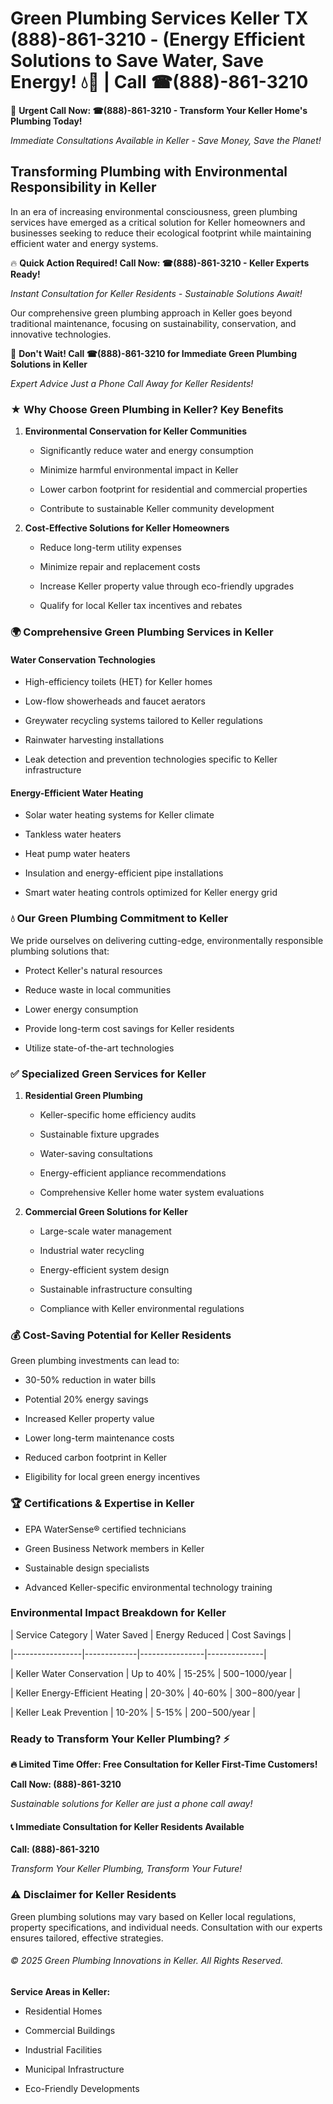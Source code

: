 # Green Plumbing Services Keller TX (888)-861-3210 - (Energy Efficient Solutions to Save Water, Save Energy! 💧🌿 | Call ☎(888)-861-3210

🚨 **Urgent Call Now: ☎(888)-861-3210 - Transform Your Keller Home's Plumbing Today!**
*Immediate Consultations Available in Keller - Save Money, Save the Planet!*

## Transforming Plumbing with Environmental Responsibility in Keller

In an era of increasing environmental consciousness, green plumbing services have emerged as a critical solution for Keller homeowners and businesses seeking to reduce their ecological footprint while maintaining efficient water and energy systems. 

🔥 **Quick Action Required! Call Now: ☎(888)-861-3210 - Keller Experts Ready!**
*Instant Consultation for Keller Residents - Sustainable Solutions Await!*

Our comprehensive green plumbing approach in Keller goes beyond traditional maintenance, focusing on sustainability, conservation, and innovative technologies.

🚨 **Don't Wait! Call ☎(888)-861-3210 for Immediate Green Plumbing Solutions in Keller**
*Expert Advice Just a Phone Call Away for Keller Residents!*

### ★ Why Choose Green Plumbing in Keller? Key Benefits

1. **Environmental Conservation for Keller Communities** 
   - Significantly reduce water and energy consumption
   - Minimize harmful environmental impact in Keller
   - Lower carbon footprint for residential and commercial properties
   - Contribute to sustainable Keller community development

2. **Cost-Effective Solutions for Keller Homeowners** 
   - Reduce long-term utility expenses
   - Minimize repair and replacement costs
   - Increase Keller property value through eco-friendly upgrades
   - Qualify for local Keller tax incentives and rebates

### 🌍 Comprehensive Green Plumbing Services in Keller

#### Water Conservation Technologies
- High-efficiency toilets (HET) for Keller homes
- Low-flow showerheads and faucet aerators
- Greywater recycling systems tailored to Keller regulations
- Rainwater harvesting installations
- Leak detection and prevention technologies specific to Keller infrastructure

#### Energy-Efficient Water Heating
- Solar water heating systems for Keller climate
- Tankless water heaters
- Heat pump water heaters
- Insulation and energy-efficient pipe installations
- Smart water heating controls optimized for Keller energy grid

### 💧 Our Green Plumbing Commitment to Keller

We pride ourselves on delivering cutting-edge, environmentally responsible plumbing solutions that:
- Protect Keller's natural resources
- Reduce waste in local communities
- Lower energy consumption
- Provide long-term cost savings for Keller residents
- Utilize state-of-the-art technologies

### ✅ Specialized Green Services for Keller

1. **Residential Green Plumbing**
   - Keller-specific home efficiency audits
   - Sustainable fixture upgrades
   - Water-saving consultations
   - Energy-efficient appliance recommendations
   - Comprehensive Keller home water system evaluations

2. **Commercial Green Solutions for Keller**
   - Large-scale water management
   - Industrial water recycling
   - Energy-efficient system design
   - Sustainable infrastructure consulting
   - Compliance with Keller environmental regulations

### 💰 Cost-Saving Potential for Keller Residents

Green plumbing investments can lead to:
- 30-50% reduction in water bills
- Potential 20% energy savings
- Increased Keller property value
- Lower long-term maintenance costs
- Reduced carbon footprint in Keller
- Eligibility for local green energy incentives

### 🏆 Certifications & Expertise in Keller

- EPA WaterSense® certified technicians
- Green Business Network members in Keller
- Sustainable design specialists
- Advanced Keller-specific environmental technology training

### Environmental Impact Breakdown for Keller

| Service Category | Water Saved | Energy Reduced | Cost Savings |
|-----------------|-------------|----------------|--------------|
| Keller Water Conservation | Up to 40% | 15-25% | $500-$1000/year |
| Keller Energy-Efficient Heating | 20-30% | 40-60% | $300-$800/year |
| Keller Leak Prevention | 10-20% | 5-15% | $200-$500/year |

### Ready to Transform Your Keller Plumbing? ⚡

**🔥 Limited Time Offer: Free Consultation for Keller First-Time Customers!**

**Call Now: (888)-861-3210**
*Sustainable solutions for Keller are just a phone call away!*

#### 📞 Immediate Consultation for Keller Residents Available

**Call: (888)-861-3210**
*Transform Your Keller Plumbing, Transform Your Future!*

### ⚠️ Disclaimer for Keller Residents

Green plumbing solutions may vary based on Keller local regulations, property specifications, and individual needs. Consultation with our experts ensures tailored, effective strategies.

###### © 2025 Green Plumbing Innovations in Keller. All Rights Reserved.

**Service Areas in Keller:** 
- Residential Homes
- Commercial Buildings
- Industrial Facilities
- Municipal Infrastructure
- Eco-Friendly Developments